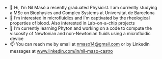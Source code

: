 - 👋 Hi, I’m Nil Masó a recently graduated Physicist. I am currently studying a MSc on Biophysics and Complex Systems at Universitat de Barcelona
- 👀 I’m interested in microfluidics and I'm captivated by the rheological properties of blood. Also interested in Lab-on-a-chip projects
- 🌱 I’m currently learning Phyton and working on a code to compute the viscosity of Newtonian and non-Newtonian fluids using a microfluidic device
- 📫 You can reach me by email at nmaso14@gmail.com or by Linkedin messages at www.linkedin.com/in/nil-maso-castro


<!---
nilmaso/nilmaso is a ✨ special ✨ repository because its `README.md` (this file) appears on your GitHub profile.
You can click the Preview link to take a look at your changes.
--->
